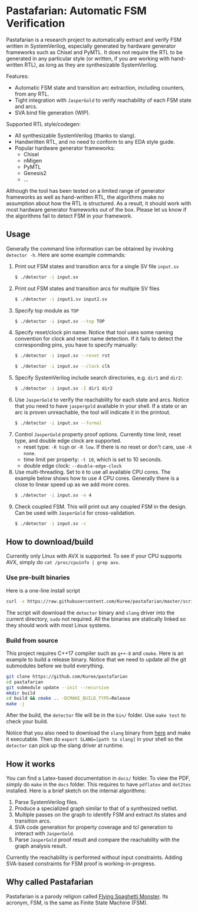 Pastafarian: Automatic FSM Verification
=======================================
Pastafarian is a research project to automatically extract and verify FSM written in SystemVerilog, especially
generated by hardware generator frameworks such as Chisel and PyMTL. It does not require the RTL to be generated in
any particular style (or written, if you are working with hand-written RTL), as long as they are synthesizable
SystemVerilog.

Features:
- Automatic FSM state and transition arc extraction, including counters, from any RTL.
- Tight integration with `JasperGold` to verify reachability of each FSM state and arcs.
- SVA bind file generation (WIP).

Supported RTL style/codegen:
- All synthesizable SystemVerilog (thanks to slang).
- Handwritten RTL, and no need to conform to any EDA style guide.
- Popular hardware generator frameworks:
  - Chisel
  - nMigen
  - PyMTL
  - Genesis2
  - ...

Although the tool has been tested on a limited range of generator frameworks as well as hand-written RTL,
the algorithms make no assumption about how the RTL is structured. As a result, it should work with most hardware
generator frameworks out of the box. Please let us know if the algorithms fail to detect FSM in your framework.

## Usage
Generally the command line information can be obtained by invoking `detector -h`. Here are some example commands:

1. Print out FSM states and transition arcs for a single SV file `input.sv`
   ```bash
   $ ./detector -i input.sv
   ```
2. Print out FSM states and transition arcs for multiple SV files
   ```bash
   $ ./detector -i input1.sv input2.sv
   ```
3. Specify top module as `TOP`
   ```bash
   $ ./detector -i input.sv --top TOP
   ```
4. Specify reset/clock pin name. Notice that tool uses some naming convention for clock and reset name detection.
   If it fails to detect the corresponding pins, you have to specify manually:
   ```bash
   $ ./detector -i input.sv --reset rst
   ```
   ```bash
   $ ./detector -i input.sv --clock clk
5. Specify SystemVerilog include search directories, e.g. `dir1` and `dir2`:
   ```bash
   $ ./detector -i input.sv -I dir1 dir2
   ```
6. Use `JasperGold` to verify the reachability for each state and arcs. Notice that you need to have `jaspergold`
  available in your shell. If a state or an arc is proven unreachable, the tool will indicate it in the printout.
   ```bash
   $ ./detector -i input.sv --formal
   ```
7. Control `JasperGold` property proof options. Currently time limit, reset type, and double edge clock are supported.
   - reset type: `-R high` or `-R low`. If there is no reset or don't care, use `-R none`.
   - time limit per property: `-t 10`, which is set to 10 seconds.
   - double edge clock: `--double-edge-clock`
8. Use multi-threading. Set to `0` to use all available CPU cores. The example below shows how to use 4 CPU cores.
   Generally there is a close to linear speed up as we add more cores.
   ```bash
   $ ./detector -i input.sv -n 4
   ```
9. Check coupled FSM. This will print out any coupled FSM in the design. Can be used with `JasperGold` for
cross-validation.
   ```bash
   $ ./detector -i input.sv -c
   ```

## How to download/build
Currently only Linux with AVX is supported. To see if your CPU supports AVX, simply do `cat /proc/cpuinfo | grep avx`.
### Use pre-built binaries
Here is a one-line install script
```bash
curl -s https://raw.githubusercontent.com/Kuree/pastafarian/master/scripts/install.sh | sh
```
The script will download the `detector` binary and `slang` driver into the current directory, `sudo` not required.
All the binaries are statically linked so they should work with most Linux systems.
### Build from source
This project requires C++17 compiler such as `g++-8` and `cmake`. Here is an example to build a release binary. Notice
that we need to update all the git submodules before we build everything.
```bash
git clone https://github.com/Kuree/pastafarian
cd pastafarian
git submodule update --init --recursive
mkdir build
cd build && cmake .. -DCMAKE_BUILD_TYPE=Release
make -j
```
After the build, the `detector` file will be in the `bin/` folder. Use `make test` to check your build.

Notice that you also need to download the `slang` binary from [here](https://github.com/Kuree/binaries/raw/master/slang)
and make it executable. Then do `export SLANG=[path to slang]` in your shell so the `detector` can pick up the slang
driver at runtime.

## How it works
You can find a Latex-based documentation in `docs/` folder. To view the PDF, simply do `make` in the `docs` folder.
This requires to have `pdflatex` and `dot2tex` installed. Here is a brief sketch on the internal algorithms:
1. Parse SystemVerilog files.
2. Produce a specialized graph similar to that of a synthesized netlist.
3. Multiple passes on the graph to identify FSM and extract its states and transition arcs.
4. SVA code generation for property coverage and tcl generation to interact with `JasperGold`.
5. Parse `JasperGold` proof result and compare the reachability with the graph analysis result.

Currently the reachability is performed without input constraints. Adding SVA-based constraints for FSM proof is
working-in-progress.

## Why called Pastafarian
Pastafarian is a parody religion called [Flying Spaghetti Monster](https://en.wikipedia.org/wiki/Flying_Spaghetti_Monster).
Its acronym, FSM, is the same as Finite State Machine (FSM).